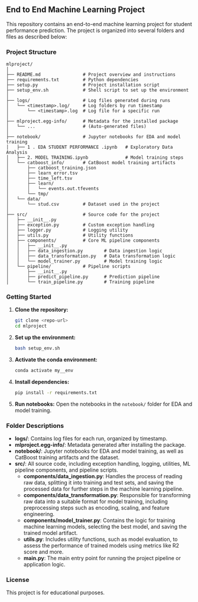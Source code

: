 ## End to End Machine Learning Project

This repository contains an end-to-end machine learning project for student performance prediction. The project is organized into several folders and files as described below:

### Project Structure

```
mlproject/
│
├── README.md                # Project overview and instructions
├── requirements.txt         # Python dependencies
├── setup.py                 # Project installation script
├── setup_env.sh             # Shell script to set up the environment
│
├── logs/                    # Log files generated during runs
│   └── <timestamp>.log/     # Log folders by run timestamp
│       └── <timestamp>.log  # Log file for a specific run
│
├── mlproject.egg-info/      # Metadata for the installed package
│   └── ...                  # (Auto-generated files)
│
├── notebook/                # Jupyter notebooks for EDA and model training
│   ├── 1 . EDA STUDENT PERFORMANCE .ipynb   # Exploratory Data Analysis
│   ├── 2. MODEL TRAINING.ipynb              # Model training steps
│   └── catboost_info/       # CatBoost model training artifacts
│       ├── catboost_training.json
│       ├── learn_error.tsv
│       ├── time_left.tsv
│       ├── learn/
│       │   └── events.out.tfevents
│       └── tmp/
│   └── data/
│       └── stud.csv         # Dataset used in the project
│
├── src/                     # Source code for the project
│   ├── __init__.py
│   ├── exception.py         # Custom exception handling
│   ├── logger.py            # Logging utility
│   ├── utils.py             # Utility functions
│   ├── components/          # Core ML pipeline components
│   │   ├── __init__.py
│   │   ├── data_ingestion.py        # Data ingestion logic
│   │   ├── data_transformation.py   # Data transformation logic
│   │   └── model_trainer.py         # Model training logic
│   └── pipeline/            # Pipeline scripts
│       ├── __init__.py
│       ├── predict_pipeline.py      # Prediction pipeline
│       └── train_pipeline.py        # Training pipeline
```

### Getting Started

1. **Clone the repository:**
   ```bash
   git clone <repo-url>
   cd mlproject
   ```
2. **Set up the environment:**
   ```bash
   bash setup_env.sh
   ```
3. **Activate the conda environment:**
   ```bash
   conda activate my__env
   ```
4. **Install dependencies:**
   ```bash
   pip install -r requirements.txt
   ```
5. **Run notebooks:**
   Open the notebooks in the `notebook/` folder for EDA and model training.

### Folder Descriptions

- **logs/**: Contains log files for each run, organized by timestamp.
- **mlproject.egg-info/**: Metadata generated after installing the package.
- **notebook/**: Jupyter notebooks for EDA and model training, as well as CatBoost training artifacts and the dataset.
- **src/**: All source code, including exception handling, logging, utilities, ML pipeline components, and pipeline scripts.
  - **components/data_ingestion.py**: Handles the process of reading raw data, splitting it into training and test sets, and saving the processed data for further steps in the machine learning pipeline.
  - **components/data_transformation.py**: Responsible for transforming raw data into a suitable format for model training, including preprocessing steps such as encoding, scaling, and feature engineering.
  - **components/model_trainer.py**: Contains the logic for training machine learning models, selecting the best model, and saving the trained model artifact.
  - **utils.py**: Includes utility functions, such as model evaluation, to assess the performance of trained models using metrics like R2 score and more.
  - **main.py**: The main entry point for running the project pipeline or application logic.

### License

This project is for educational purposes.